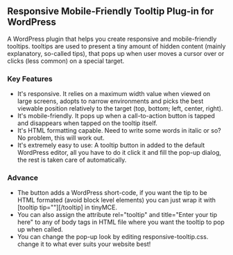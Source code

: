 ## Responsive Mobile-Friendly Tooltip Plug-in for WordPress
A WordPress plugin that helps you create responsive and mobile-friendly tooltips.
tooltips are used to present a tiny amount of hidden content (mainly explanatory, so-called tips), that pops up when user moves a cursor over or clicks (less common) on a special target.

### Key Features
*	It's responsive. It relies on a maximum width value when viewed on large screens, adopts to narrow environments and picks the best viewable position relatively to the target (top, bottom; left, center, right).
*	It's mobile-friendly. It pops up when a call-to-action button is tapped and disappears when tapped on the tooltip itself.
*	It's HTML formatting capable. Need to write some words in italic or so? No problem, this will work out.
*	It's extremely easy to use: A tooltip button in added to the default WordPress editor, all you have to do it click it and fill the pop-up dialog, the rest is taken care of automatically.

### Advance
*	The button adds a WordPress short-code, if you want the tip to be HTML formated (avoid block level elements) you can just wrap it with [tooltip tip="<your tip>"]<your text>[/tooltip] in tinyMCE.
*	You can also assign the attribute rel="tooltip" and title="Enter your tip here" to any of body tags in HTML file where you want the tooltip to pop up when called.
*	You can change the pop-up look by editing responsive-tooltip.css. change it to what ever suits your website best!
